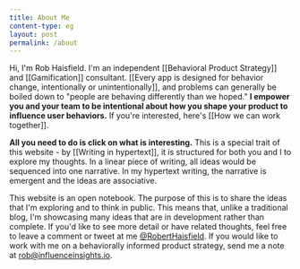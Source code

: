 ```yaml
---
title: About Me
content-type: eg
layout: post
permalink: /about
---
```


Hi, I'm Rob Haisfield. I'm an independent [[Behavioral Product Strategy]] and [[Gamification]] consultant. [[Every app is designed for behavior change, intentionally or unintentionally]], and problems can generally be boiled down to "people are behaving differently than we hoped." **I empower you and your team to be intentional about how you shape your product to influence user behaviors.** If you're interested, here's [[How we can work together]]. 

**All you need to do is click on what is interesting.** This is a special trait of this website - by [[Writing in hypertext]], it is structured for both you and I to explore my thoughts. In a linear piece of writing, all ideas would be sequenced into one narrative. In my hypertext writing, the narrative is emergent and the ideas are associative.

This website is an open notebook. The purpose of this is to share the ideas that I'm exploring and to think in public. This means that, unlike a traditional blog, I'm showcasing many ideas that are in development rather than complete. If you'd like to see more detail or have related thoughts, feel free to leave a comment or tweet at me [@RobertHaisfield](https://twitter.com/RobertHaisfield). If you would like to work with me on a behaviorally informed product strategy, send me a note at [rob@influenceinsights.io](mailto:rob@influenceinsights.io).